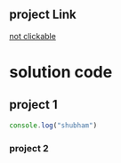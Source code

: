 ## project Link
[not clickable](www.google.com)

# solution code

## project 1

``` javascript
console.log("shubham")
```
### project 2
